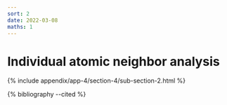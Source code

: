 ```yaml
---
sort: 2
date: 2022-03-08
maths: 1
---
```


# Individual atomic neighbor analysis

{% include appendix/app-4/section-4/sub-section-2.html %}

{% bibliography --cited %}


